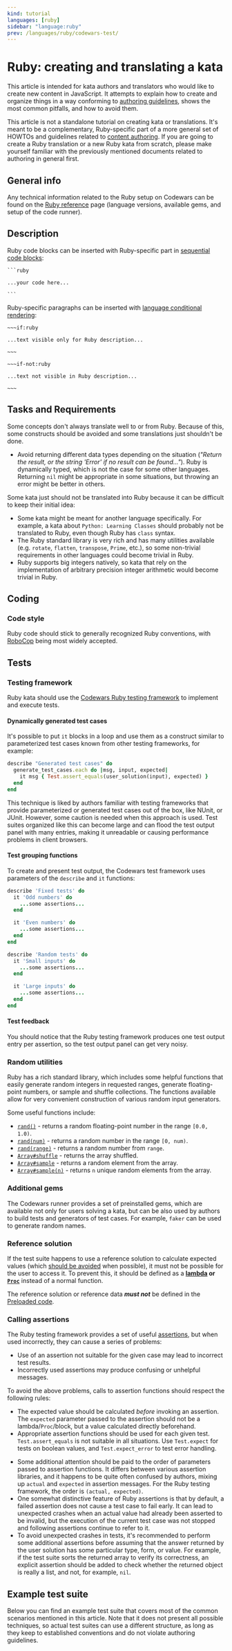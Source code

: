 ```yaml
---
kind: tutorial
languages: [ruby]
sidebar: "language:ruby"
prev: /languages/ruby/codewars-test/
---
```


# Ruby: creating and translating a kata

This article is intended for kata authors and translators who would like to create new content in JavaScript. It attempts to explain how to create and organize things in a way conforming to [authoring guidelines](/authoring/guidelines/), shows the most common pitfalls, and how to avoid them.

This article is not a standalone tutorial on creating kata or translations. It's meant to be a complementary, Ruby-specific part of a more general set of HOWTOs and guidelines related to [content authoring](/authoring/). If you are going to create a Ruby translation or a new Ruby kata from scratch, please make yourself familiar with the previously mentioned documents related to authoring in general first. 

## General info

Any technical information related to the Ruby setup on Codewars can be found on the [Ruby reference](/languages/ruby/) page (language versions, available gems, and setup of the code runner).

## Description

Ruby code blocks can be inserted with Ruby-specific part in [sequential code blocks](/references/markdown/extensions/#sequential-code-blocks):

~~~
```ruby

...your code here...

```
~~~

Ruby-specific paragraphs can be inserted with [language conditional rendering](/references/markdown/extensions/#conditional-rendering):

```
~~~if:ruby

...text visible only for Ruby description...

~~~

~~~if-not:ruby

...text not visible in Ruby description...

~~~
```

## Tasks and Requirements

Some concepts don't always translate well to or from Ruby. Because of this, some constructs should be avoided and some translations just shouldn't be done.
- Avoid returning different data types depending on the situation (_"Return the result, or the string 'Error' if no result can be found..."_). Ruby is dynamically typed, which is not the case for some other languages. Returning `nil` might be appropriate in some situations, but throwing an error might be better in others.

Some kata just should not be translated into Ruby because it can be difficult to keep their initial idea:
- Some kata might be meant for another language specifically. For example, a kata about `Python: Learning Classes` should probably not be translated to Ruby, even though Ruby has `class` syntax.
- The Ruby standard library is very rich and has many utilities available (e.g. `rotate`, `flatten`, `transpose`, `Prime`, etc.), so some non-trivial requirements in other languages could become trivial in Ruby.
- Ruby supports big integers natively, so kata that rely on the implementation of arbitrary precision integer arithmetic would become trivial in Ruby.

## Coding

### Code style

Ruby code should stick to generally recognized Ruby conventions, with [RoboCop](https://rubystyle.guide/) being most widely accepted.

## Tests

### Testing framework

Ruby kata should use the [Codewars Ruby testing framework](/languages/ruby/codewars-test/) to implement and execute tests.

<!-- You should read its reference page to find out how to use `describe` and `it` blocks for [organization and grouping](/languages/ruby/codewars-test/#organization-of-tests), what [assertions](/languages/ruby/codewars-test/#assertions) are available, etc. -->
<!-- TODO above, as the reference page is not done. -->

#### Dynamically generated test cases

It's possible to put `it` blocks in a loop and use them as a construct similar to parameterized test cases known from other testing frameworks, for example:

```ruby
describe "Generated test cases" do
  generate_test_cases.each do |msg, input, expected|
    it msg { Test.assert_equals(user_solution(input), expected) }
  end
end
```

This technique is liked by authors familiar with testing frameworks that provide parameterized or generated test cases out of the box, like NUnit, or JUnit. However, some caution is needed when this approach is used. Test suites organized like this can become large and can flood the test output panel with many entries, making it unreadable or causing performance problems in client browsers.

#### Test grouping functions

To create and present test output, the Codewars test framework uses parameters of the `describe` and `it` functions:

```ruby
describe 'Fixed tests' do
  it 'Odd numbers' do
    ...some assertions...
  end

  it 'Even numbers' do
    ...some assertions...
  end
end

describe 'Random tests' do
  it 'Small inputs' do
    ...some assertions...
  end

  it 'Large inputs' do
    ...some assertions...    
  end
end    
```

#### Test feedback

You should notice that the Ruby testing framework produces one test output entry per assertion, so the test output panel can get very noisy.

### Random utilities

Ruby has a rich standard library, which includes some helpful functions that easily generate random integers in requested ranges, generate floating-point numbers, or sample and shuffle collections. The functions available allow for very convenient construction of various random input generators.

Some useful functions include:
- [`rand()`](https://ruby-doc.org/core-3.0.0/Kernel.html#rand-method) - returns a random floating-point number in the range `[0.0, 1.0)`.
- [`rand(num)`](https://ruby-doc.org/core-3.0.0/Kernel.html#rand-method) - returns a random number in the range `[0, num)`.
- [`rand(range)`](https://ruby-doc.org/core-3.0.0/Kernel.html#rand-method) - returns a random number from `range`.
- [`Array#shuffle`](https://ruby-doc.org/core-3.0.0/Array.html#method-i-shuffle) - returns the array shuffled.
- [`Array#sample`](https://ruby-doc.org/core-3.0.0/Array.html#method-i-sample) - returns a random element from the array.
- [`Array#sample(n)`](https://ruby-doc.org/core-3.0.0/Array.html#method-i-sample) - returns `n` unique random elements from the array.

### Additional gems

The Codewars runner provides a set of preinstalled gems, which are available not only for users solving a kata, but can be also used by authors to build tests and generators of test cases. For example, `faker` can be used to generate random names.

### Reference solution

If the test suite happens to use a reference solution to calculate expected values (which [should be avoided](/authoring/guidelines/submission-tests/#reference-solution) when possible), it must not be possible for the user to access it. To prevent this, it should be defined as a **__[lambda](https://www.rubyguides.com/2016/02/ruby-procs-and-lambdas/#What_is_a_Lambda) or [`Proc`](https://www.rubyguides.com/2016/02/ruby-procs-and-lambdas/#Lambdas_vs_Procs)__** instead of a normal function. 

The reference solution or reference data ___must not___ be defined in the [Preloaded code](/authoring/guidelines/preloaded/).

### Calling assertions

The Ruby testing framework provides a set of useful [assertions](/languages/ruby/codewars-test/#assertions), but when used incorrectly, they can cause a series of problems:
- Use of an assertion not suitable for the given case may lead to incorrect test results.
- Incorrectly used assertions may produce confusing or unhelpful messages.

To avoid the above problems, calls to assertion functions should respect the following rules:
- The expected value should be calculated _before_ invoking an assertion. The `expected` parameter passed to the assertion should not be a lambda/`Proc`/block, but a value calculated directly beforehand.
- Appropriate assertion functions should be used for each given test. `Test.assert_equals` is not suitable in all situations. Use `Test.expect` for tests on boolean values, and `Test.expect_error` to test error handling.
<!-- Use `Test.assert_approx_equals` for floating-point comparisons  -->
<!-- TODO: create snippet for `assert_approx_equals` equivalent in Ruby -->
- Some additional attention should be paid to the order of parameters passed to assertion functions. It differs between various assertion libraries, and it happens to be quite often confused by authors, mixing up `actual` and `expected` in assertion messages. For the Ruby testing framework, the order is `(actual, expected)`.
- One somewhat distinctive feature of Ruby assertions is that by default, a failed assertion does not cause a test case to fail early. It can lead to unexpected crashes when an actual value had already been asserted to be invalid, but the execution of the current test case was not stopped and following assertions continue to refer to it.
- To avoid unexpected crashes in tests, it's recommended to perform some additional assertions before assuming that the answer returned by the user solution has some particular type, form, or value. For example, if the test suite sorts the returned array to verify its correctness, an explicit assertion should be added to check whether the returned object is really a list, and not, for example, `nil`.

## Example test suite

Below you can find an example test suite that covers most of the common scenarios mentioned in this article. Note that it does not present all possible techniques, so actual test suites can use a different structure, as long as they keep to established conventions and do not violate authoring guidelines.

<!-- TODO -->
